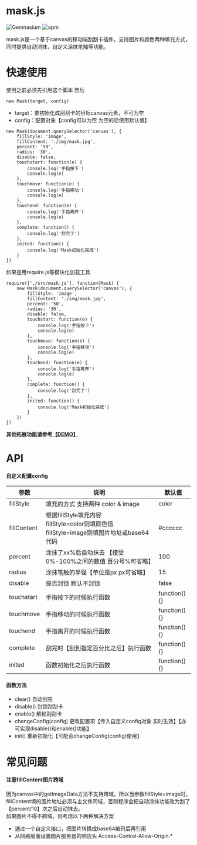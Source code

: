 # mask.js
![Gemnasium](https://img.shields.io/gemnasium/mathiasbynens/he.svg?style=flat) ![apm](https://img.shields.io/apm/l/vim-mode.svg?style=flat)

mask.js是一个基于canvas的移动端刮刮卡插件，支持图片和颜色两种填充方式，同时提供自动消抹，自定义涂抹笔触等功能。


# 快速使用
使用之前必须先引用这个脚本 然后
```
new Mask(target, config)
```
- target：要初始化成刮刮卡的目标canvas元素，不可为空
- config：配置对象【config可以为空 为空的话使用默认值】

```
new Mask(document.querySelector('canvas'), {
    fillStyle: 'image',
    fillContent: './img/mask.jpg',
    percent: '50',
    radius: '30',
    disable: false,
    touchstart: function(e) {
        console.log('手指按下')
        console.log(e)
    },
    touchmove: function(e) {
        console.log('手指移动')
        console.log(e)
    },
    touchend: function(e) {
        console.log('手指离开')
        console.log(e)
    },
    complete: function() {
        console.log('刮完了')
    },
    inited: function() {
        console.log('Mask初始化完成')
    }
})
```
如果是用require.js等模块化加载工具
```
require(['./src/mask.js'], function(Mask) {
    new Mask(document.querySelector('canvas'), {
        fillStyle: 'image',
        fillContent: './img/mask.jpg',
        percent: '50',
        radius: '30',
        disable: false,
        touchstart: function(e) {
            console.log('手指按下')
            console.log(e)
        },
        touchmove: function(e) {
            console.log('手指移动')
            console.log(e)
        },
        touchend: function(e) {
            console.log('手指离开')
            console.log(e)
        },
        complete: function() {
            console.log('刮完了')
        },
        inited: function() {
            console.log('Mask初始化完成')
        }
    })
})
```

**其他拓展功能请参考[【DEMO】](index.html)**

# API

#### 自定义配置config
参数 | 说明 | 默认值
--- | --- | ---
fillStyle | 填充的方式 支持两种 color & image | color
fillContent | 根据fillStyle填充内容<br>fillStyle=color则填颜色值<br>fillStyle=image则填图片地址或base64代码 | \#cccccc
percent | 涂抹了xx%后自动抹去 【接受0%-100%之间的数值 百分号%可省略】 | 100
radius | 涂抹笔触的半径【单位是px px可省略】 | 15
disable | 是否封锁 默认不封锁 | false
touchstart | 手指按下的时候执行函数 | function(){}
touchmove | 手指移动的时候执行函数 | function(){}
touchend | 手指离开的时候执行函数 | function(){}
complete | 刮完时【刮到指定百分比之后】执行函数 | function(){}
inited | 函数初始化之后执行函数 | function(){}

#### 函数方法
- clear() 自动刮完
- disable() 封锁刮刮卡
- enable() 解锁刮刮卡
- changeConfig(config) 更改配置项【传入自定义config对象 实时生效】【亦可实现disable()和enable()功能】
- init() 重新初始化【可配合changeConfig(config)使用】

# 常见问题
#### 注意fillContent图片跨域
因为canvas中的getImageData方法不支持跨域，所以当参数fillStyle=image时，fillContent填的图片地址必须与主文件同域，否则程序会把自动涂抹功能改为刮了【percent/10】次之后自动抹去。  
如果图片不得不跨域，则考虑以下两种解决方案
- 通过一个自定义接口，把图片转换成base64编码后再引用
- 从网络层面设置图片服务器的响应头 Access-Control-Allow-Origin:*